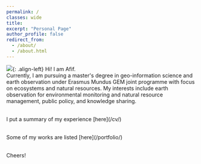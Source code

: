 ```yaml
---
permalink: /
classes: wide
title:
excerpt: "Personal Page"
author_profile: false
redirect_from:
  - /about/
  - /about.html
---
```

![](https://geografif.github.io/images/profile.png){: .align-left} Hi! I am Afif.
<br>
Currently, I am pursuing a master's degree in geo-information science and earth observation under Erasmus Mundus GEM joint programme with focus on ecosystems and natural resources. My interests include earth observation for environmental monitoring and natural resource management, public policy, and knowledge sharing.
<p><p>
<br>
I put a summary of my experience [here](/cv/)
<p><p>
<br>
Some of my works are listed [here](/portfolio/)
<p><p>
<br>
Cheers!

